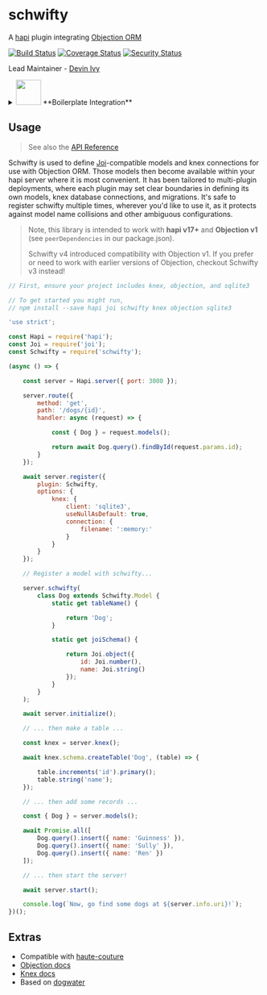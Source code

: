 # schwifty

A [hapi](https://github.com/hapijs/hapi) plugin integrating [Objection ORM](https://github.com/Vincit/objection.js)

[![Build Status](https://travis-ci.org/hapipal/schwifty.svg?branch=master)](https://travis-ci.org/hapipal/schwifty) [![Coverage Status](https://coveralls.io/repos/github/hapipal/schwifty/badge.svg?branch=master)](https://coveralls.io/github/hapipal/schwifty?branch=master) [![Security Status](https://nodesecurity.io/orgs/schwifty/projects/43d64006-d2bd-41c7-a288-5ae051d0e3c2/badge)](https://nodesecurity.io/orgs/schwifty/projects/43d64006-d2bd-41c7-a288-5ae051d0e3c2)

Lead Maintainer - [Devin Ivy](https://github.com/devinivy)

<details>
  <summary>
    <img src='https://imgur.com/SZIjzOW.png' width=50> **Boilerplate Integration**
  </summary>

  <p>

    This module is specialized to work with the [hapipal boilerplate](https://github.com/hapipal/boilerplate)

    #### Boilerplate setup
    ```sh
    # Clone new hapipal project
    npx hpal new my-project
    cd ./my-project
    npm install

    # Make your first commit to init project history
    git add --all
    git commit -m "Init commit"
    ```
    Now we're ready to add the `Objection ORM` flavor

    ```sh
    git fetch pal --tags
    git cherry-pick objection
    npm install
    ```
    #### Flavor Results
    `git status` should show
    ```sh
    Changes to be committed:

    	new file:   knexfile.js
    	new file:   lib/migrations/.gitkeep
    	new file:   lib/models/.gitkeep
    	new file:   lib/plugins/schwifty.js
    	modified:   package.json
    	modified:   server/manifest.js

    Unmerged paths:
      (use "git add/rm <file>..." as appropriate to mark resolution)

    	deleted by them: package-lock.json
    ```

    #### Usage setup
    ```sh
    hpal make model Dog
    # Wrote lib/models/Dog.js
    hpal make route dogs
    # Wrote lib/routes/dogs.js
    ```
    Time to write a migration file – more about `knex` migration files [here]()
    ```sh
    knex migrate:make dogs
    # Created Migration: path/to/my-project/lib/migrations/20181004162336_dogs.js
    ```

    Edit that file

    ```js
    exports.up = function(knex, Promise) {

        return knex.schema.createTable('Dog', (table) => {

            table.increments('id').primary();
            table.string('name');
        })
        .then(() => {

            // This part is for demo purposes only, you should use knex seeds to
            // put model fixtures in your project if you want the db to have any
            return Promise.all([
                knex('Dog').insert({ name: 'Guinness' }),
                knex('Dog').insert({ name: 'Sully' }),
                knex('Dog').insert({ name: 'Ren' })
            ]);
        });
    };

    exports.down = function(knex, Promise) {

        return knex.schema.dropTable('Dog');
    };
    ```

    Schwifty's defaults will ensure this migration is run when you start the server via `migrateOnStart: true`

    #### Fill in details

    Fill in the details of `lib/models/Dog` and `lib/routes/dogs` based on the `Usage` section below

    **NOTE** It's important to change the class name of your model to `Dog`, or
    whatever matches your tablename

    #### Dog catcher
    Use hpal to catch some dogs
    ```sh
    hpal run debug:curl /dogs/1
    # Dog { id: 1, name: 'Guinness' }

    hpal run debug:curl /dogs/2
    Dog { id: 2, name: 'Sully' }

    hpal run debug:curl /dogs/3
    Dog { id: 3, name: 'Ren' }
    ```
  </p>
</details>

## Usage
> See also the [API Reference](API.md)

Schwifty is used to define [Joi](https://github.com/hapijs/joi)-compatible models and knex connections for use with Objection ORM.  Those models then become available within your hapi server where it is most convenient.  It has been tailored to multi-plugin deployments, where each plugin may set clear boundaries in defining its own models, knex database connections, and migrations.  It's safe to register schwifty multiple times, wherever you'd like to use it, as it protects against model name collisions and other ambiguous configurations.

> Note, this library is intended to work with **hapi v17+** and **Objection v1** (see `peerDependencies` in our package.json).
>
> Schwifty v4 introduced compatibility with Objection v1.  If you prefer or need to work with earlier versions of Objection, checkout Schwifty v3 instead!

```js
// First, ensure your project includes knex, objection, and sqlite3

// To get started you might run,
// npm install --save hapi joi schwifty knex objection sqlite3

'use strict';

const Hapi = require('hapi');
const Joi = require('joi');
const Schwifty = require('schwifty');

(async () => {

    const server = Hapi.server({ port: 3000 });

    server.route({
        method: 'get',
        path: '/dogs/{id}',
        handler: async (request) => {

            const { Dog } = request.models();

            return await Dog.query().findById(request.params.id);
        }
    });

    await server.register({
        plugin: Schwifty,
        options: {
            knex: {
                client: 'sqlite3',
                useNullAsDefault: true,
                connection: {
                    filename: ':memory:'
                }
            }
        }
    });

    // Register a model with schwifty...

    server.schwifty(
        class Dog extends Schwifty.Model {
            static get tableName() {

                return 'Dog';
            }

            static get joiSchema() {

                return Joi.object({
                    id: Joi.number(),
                    name: Joi.string()
                });
            }
        }
    );

    await server.initialize();

    // ... then make a table ...

    const knex = server.knex();

    await knex.schema.createTable('Dog', (table) => {

        table.increments('id').primary();
        table.string('name');
    });

    // ... then add some records ...

    const { Dog } = server.models();

    await Promise.all([
        Dog.query().insert({ name: 'Guinness' }),
        Dog.query().insert({ name: 'Sully' }),
        Dog.query().insert({ name: 'Ren' })
    ]);

    // ... then start the server!

    await server.start();

    console.log(`Now, go find some dogs at ${server.info.uri}!`);
})();
```

## Extras
 - Compatible with [haute-couture](https://github.com/hapipal/haute-couture)
 - [Objection docs](http://vincit.github.io/objection.js)
 - [Knex docs](http://knexjs.org/)
 - Based on [dogwater](https://github.com/devinivy/dogwater)
